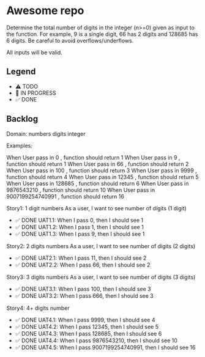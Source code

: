 # Awesome repo

Determine the total number of digits in the integer (n>=0) given as input to the function. For example, 9 is a single digit, 66 has 2 digits and 128685 has 6 digits. Be careful to avoid overflows/underflows.

All inputs will be valid.

## Legend
- ⚠ TODO
- 🚧 IN PROGRESS
- ✅ DONE

## Backlog

Domain:
numbers
digits
integer

Examples:
 
When User pass in 0 , function should return 1
When User pass in 9 , function should return 1
When User pass in 66 , function should return 2
When User pass in 100 , function should return 3
When User pass in 9999 , function should return 4
When User pass in 12345 , function should return 5
When User pass in 128685 , function should return 6
When User pass in 9876543210 , function should return 10
When User pass in 9007199254740991 , function should return 16

Story1: 1 digit numbers
As a user, I want to see number of digits (1 digit)
- ✅ DONE UAT1.1: When I pass 0, then I should see 1
- ✅ DONE UAT1.2: When I pass 1, then I should see 1
- ✅ DONE UAT1.3: When I pass 9, then I should see 1

Story2: 2 digits numbers
As a user, I want to see number of digits (2 digits)
- ✅ DONE UAT2.1: When I pass 11, then I should see 2
- ✅ DONE UAT2.2: When I pass 66, then I should see 2

Story3: 3 digits numbers
As a user, I want to see number of digits (3 digits)
- ✅ DONE UAT3.1: When I pass 100, then I should see 3
- ✅ DONE UAT3.2: When I pass 666, then I should see 3

Story4: 4+ digits number
- ✅ DONE UAT4.1:  When I pass 9999, then I should see 4
- ✅ DONE UAT4.2:  When I pass 12345, then I should see 5
- ✅ DONE UAT4.3:  When I pass 128685, then I should see 6
- ✅ DONE UAT4.4:  When I pass 9876543210, then I should see 10
- ✅ DONE UAT4.5:  When I pass 9007199254740991, then I should see 16
